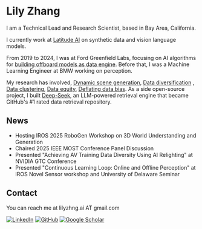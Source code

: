 # Lily Zhang

I am a Technical Lead and Research Scientist, based in Bay Area, California.

I currently work at [Latitude AI](https://lat.ai/) on synthetic data and vision language models.

From 2019 to 2024, I was at Ford Greenfield Labs, focusing on AI algorithms for [building offboard models as data engine](https://www.linkedin.com/pulse/from-lab-road-turning-self-driving-research-production-zhang/?trackingId=eV%2FKTo9HTx6STl2nFehbLA%3D%3D). Before that, I was a Machine Learning Engineer at BMW working on perception.

My research has involved, [Dynamic scene generation](https://arxiv.org/abs/2412.15447), [Data diversification](https://openaccess.thecvf.com/content/CVPR2022/papers/Zhang_SIMBAR_Single_Image-Based_Scene_Relighting_for_Effective_Data_Augmentation_for_CVPR_2022_paper.pdf)
, [Data clustering](https://openaccess.thecvf.com/content/CVPR2022W/VDU/papers/Jaipuria_deepPIC_Deep_Perceptual_Image_Clustering_for_Identifying_Bias_in_Vision_CVPRW_2022_paper.pdf), [Data equity](https://openaccess.thecvf.com/content/ICCV2023W/OODCV/papers/Shrivastava_DatasetEquity_Are_All_Samples_Created_Equal_In_The_Quest_For_ICCVW_2023_paper.pdf), [Deflating data bias](https://openaccess.thecvf.com/content_CVPRW_2020/papers/w45/Jaipuria_Deflating_Dataset_Bias_Using_Synthetic_Data_Augmentation_CVPRW_2020_paper.pdf). As a side open-source project, I built [Deep-Seek](https://github.com/dzhng/deep-seek), an LLM-powered retrieval engine that became GitHub's #1 rated data retrieval repository.

## News

- Hosting IROS 2025 RoboGen Workshop on 3D World Understanding and Generation
- Chaired 2025 IEEE MOST Conference Panel Discussion
- Presented "Achieving AV Training Data Diversity Using AI Relighting" at NVIDIA GTC Conference
- Presented "Continuous Learning Loop: Online and Offline Perception" at IROS Novel Sensor workshop and University of Delaware Seminar

## Contact

You can reach me at lilyzhng.ai AT gmail.com

[![LinkedIn](https://img.shields.io/badge/LinkedIn-0077B5?style=for-the-badge&logo=linkedin)](https://www.linkedin.com/in/alchemz/)
[![GitHub](https://img.shields.io/badge/GitHub-100000?style=for-the-badge&logo=github&logoColor=white)](https://github.com/alchemz)
[![Google Scholar](https://img.shields.io/badge/Google_Scholar-4285F4?style=for-the-badge&logo=google-scholar&logoColor=white)](https://scholar.google.com/citations?user=la-Mx-UAAAAJ)